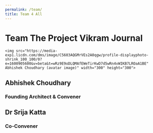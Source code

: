 ```yaml
---
permalink: /team/
title: Team 4 All
---
```


# Team The Project Vikram Journal


    <img src="https://media-exp1.licdn.com/dms/image/C5603AQGMrVEs2A0qgw/profile-displayphoto-shrink_100_100/0?e=1600905600&v=beta&t=wRz9E9oDLQMAfEWeTirKwD7d5wRn4vWIKB7LROaA1BE" Abhishek Choudhary (avatar image)" width="300" height="300">

## Abhishek Choudhary
### Founding Architect & Convener

## Dr Srija Katta
### Co-Convener


